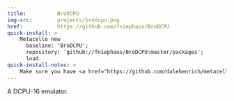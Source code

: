 ```yaml
---
title:          BroDCPU
img-src:        projects/brodcpu.png
href:           https://github.com/fniephaus/BroDCPU
quick-install: >
    Metacello new
      baseline: 'BroDCPU';
      repository: 'github://fniephaus/BroDCPU:master/packages';
      load.
quick-install-notes: >
    Make sure you have <a href="https://github.com/dalehenrich/metacello-work" target="_blank">Metacello</a> installed.
---
```

A DCPU-16 emulator.
